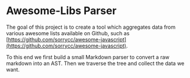 # Awesome-Libs Parser

The goal of this project is to create a tool which aggregates data from various awesome lists available on Github, such as [https://github.com/sorrycc/awesome-javascript](https://github.com/sorrycc/awesome-javascript).

To this end we first build a small Markdown parser to convert a raw markdown into an AST. Then we traverse the tree and collect the data we want.
